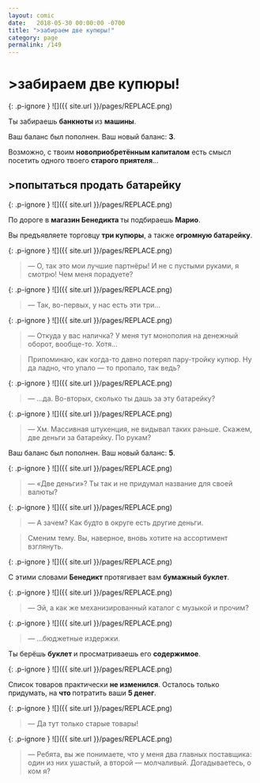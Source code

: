 ```yaml
---
layout: comic
date:   2018-05-30 00:00:00 -0700
title: ">забираем две купюры!"
category: page
permalink: /149
---
```

# >забираем две купюры!

{: .p-ignore }
![]({{ site.url }}/pages/REPLACE.png)

Ты забираешь <strong>банкноты </strong>из <strong>машины</strong>.

Ваш баланс был пополнен. Ваш новый баланс: <strong>3</strong>.

Возможно, с твоим <strong>новоприобретённым капиталом</strong> есть смысл посетить одного твоего <strong>старого приятеля</strong>…

## >попытаться продать батарейку

{: .p-ignore }
![]({{ site.url }}/pages/REPLACE.png)

По дороге в <strong>магазин Бенедикта </strong>ты подбираешь <strong>Марио</strong>.

Вы предъявляете торговцу <strong>три купюры</strong>, а также <strong>огромную батарейку</strong>.

{: .p-ignore }
![]({{ site.url }}/pages/REPLACE.png)

<blockquote>— О, так это мои лучшие партнёры! И не с пустыми руками, я смотрю! Чем меня порадуете?</blockquote>

{: .p-ignore }
![]({{ site.url }}/pages/REPLACE.png)

<blockquote>— Так, во-первых, у нас есть эти три…</blockquote>

{: .p-ignore }
![]({{ site.url }}/pages/REPLACE.png)

<blockquote>— Откуда у вас наличка? У меня тут монополия на денежный оборот, вообще-то. Хотя…</blockquote>

<blockquote>Припоминаю, как когда-то давно потерял пару-тройку купюр. Ну да ладно, что упало — то пропало, так ведь?</blockquote>

{: .p-ignore }
![]({{ site.url }}/pages/REPLACE.png)

<blockquote>— …да. Во-вторых, сколько ты дашь за эту батарейку?</blockquote>

{: .p-ignore }
![]({{ site.url }}/pages/REPLACE.png)

<blockquote>— Хм. Массивная штукенция, не видывал таких раньше. Скажем, две деньги за батарейку. По рукам?</blockquote>

Ваш баланс был пополнен. Ваш новый баланс: <strong>5</strong>.

{: .p-ignore }
![]({{ site.url }}/pages/REPLACE.png)

<blockquote>— «Две деньги»? Ты так и не придумал название для своей валюты?</blockquote>

{: .p-ignore }
![]({{ site.url }}/pages/REPLACE.png)

<blockquote>— А зачем? Как будто в округе есть другие деньги. </blockquote>

<blockquote>Сменим тему. Вы, наверное, вновь хотите на ассортимент взглянуть.</blockquote>

{: .p-ignore }
![]({{ site.url }}/pages/REPLACE.png)

С этими словами <strong>Бенедикт </strong>протягивает вам <strong>бумажный буклет</strong>.

{: .p-ignore }
![]({{ site.url }}/pages/REPLACE.png)

<blockquote>— Эй, а как же механизированный каталог с музыкой и прочим?</blockquote>

{: .p-ignore }
![]({{ site.url }}/pages/REPLACE.png)

<blockquote>— …бюджетные издержки.</blockquote>

Ты берёшь <strong>буклет </strong>и просматриваешь его <strong>содержимое</strong>.

{: .p-ignore }
![]({{ site.url }}/pages/REPLACE.png)

Список товаров практически <strong>не изменился</strong>. Осталось только придумать, на <strong>что </strong>потратить ваши <strong>5 денег</strong>.

{: .p-ignore }
![]({{ site.url }}/pages/REPLACE.png)

<blockquote>— Да тут только старые товары! </blockquote>

{: .p-ignore }
![]({{ site.url }}/pages/REPLACE.png)

<blockquote>— Ребята, вы же понимаете, что у меня два главных поставщика: один из них ушастый, а второй — молчаливый. Догадываетесь, о ком я?</blockquote>
